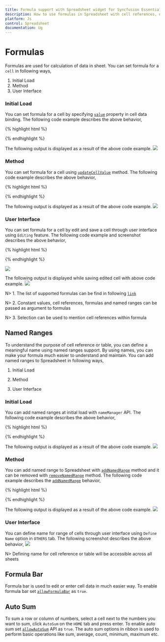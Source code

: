 ```yaml
---
title: Formula support with Spreadsheet widget for Syncfusion Essential JS
description: How to use formulas in Spreadsheet with cell references, named ranges etc.
platform: Js
control: Spreadsheet
documentation: Ug
---
```

# Formulas

Formulas are used for calculation of data in sheet. You can set formula for a `cell` in following ways,

1. Initial Load
2. Method
3. User Interface

### Initial Load

You can set formula for a cell by specifying [`value`](https://help.syncfusion.com/api/js/ejspreadsheet#members:sheets-rows-cells-value "value") property in cell data binding. The following code example describes the above behavior,

{% highlight html %}

<div id="Spreadsheet"></div>

<script>
    $(function () {
        $("#Spreadsheet").ejSpreadsheet({
            sheets: [{
                rows: [{
                    cells: [{
                        value: 1
                    }]  
                },
                {
                    cells: [{
                        value: 2
                    }]
                },
                {
                    cells: [{
                        value: "=SUM(A1,A2)"
                    }]
                }]
            }]
        });
    });
</script>

{% endhighlight %}

The following output is displayed as a result of the above code example.
![](Formula_images/Formula_img1.png)

### Method

You can set formula for a cell using [`updateCellValue`](https://help.syncfusion.com/api/js/ejspreadsheet#methods:xledit-updatecellvalue "updateCellValue") method. The following code example describes the above behavior,

{% highlight html %}

<div id="Spreadsheet"></div>

<script>
    $(function () {
        $("#Spreadsheet").ejSpreadsheet({
            sheets: [{
                rows: [{
                    cells: [{
                        value: 1
                    }]
                },
                {
                    cells: [{
                        value: 2
                    }]
                }]
            }],
            loadComplete: "loadComplete"
        });
    });

    function loadComplete() {
        this.XLEdit.updateCellValue({ rowIndex: 2, colIndex: 0 }, "=SUM(A1,A2)");
    }
</script>

{% endhighlight %}

The following output is displayed as a result of the above code example.
![](Formula_images/Formula_img1.png)

### User Interface

You can set formula for a cell by edit and save a cell through user interface using `Editing` feature. The following code example and screenshot describes the above behavior,

{% highlight html %}

<div id="Spreadsheet"></div>

<script>
    $(function () {
        $("#Spreadsheet").ejSpreadsheet({
            sheets: [{
                rows: [{
                    cells: [{
                        value: 1
                    }]
                },
                {
                    cells: [{
                        value: 2
                    }]
                }]
            }]
        });
    });
</script>

{% endhighlight %}

![](Formula_images/Formula_img2.png)

The following output is displayed while saving edited cell with above code example.
![](Formula_images/Formula_img1.png)

N> 1. The list of supported formulas can be find in following [`link`](https://help.syncfusion.com/js/calculate/supported-formulas/supported-formulas "link")

N> 2. Constant values, cell references, formulas and named ranges can be passed as argument to formulas 

N> 3. Selection can be used to mention cell references within formula

## Named Ranges

To understand the purpose of cell reference or table, you can define a meaningful name using named ranges support. By using names, you can make your formula much easier to understand and maintain. You can add named ranges to Spreadsheet in following ways,
    
1. Initial Load

2. Method

3. User Interface

### Initial Load

You can add named ranges at initial load with `nameManager` API. The following code example describes the above behavior,

{% highlight html %}

<div id="Spreadsheet"></div>

<script>
    $(function () {
        $("#Spreadsheet").ejSpreadsheet({                               
            sheets: [{
                rows: [{
                    cells: [{
                        value: 1
                    }]
                    },
                    {
                    cells: [{
                        value: 2
                    }]
                    },
                    {
                    cells: [{
                        value: "=SUM(inputrange)"
                    }]
                }]                    
            }],
            nameManager: [{name: "inputrange", refersto: "=Sheet1!$A$1:$A$2"}]
        });
    });
</script>

{% endhighlight %}

The following output is displayed as a result of the above code example.
![](Formula_images/Formula_img3.png)

### Method

You can add named range to Spreadsheet with [`addNamedRange`](https://help.syncfusion.com/api/js/ejspreadsheet#methods:xlribbon-addnamedrange "addNamedRange") method and it can be removed with [`removeNamedRange`](https://help.syncfusion.com/api/js/ejspreadsheet#methods:xlribbon-removenamedrange "removeNamedRange") method. The following code example describes the [`addNamedRange`](https://help.syncfusion.com/api/js/ejspreadsheet#methods:xlribbon-addnamedrange "addNamedRange") behavior,

{% highlight html %}

<div id="Spreadsheet"></div>

<script>
    $(function () {
        $("#Spreadsheet").ejSpreadsheet({                                
            sheets: [{
                rows: [{
                    cells: [{
                        value: 1
                    }]
                    },
                    {
                    cells: [{
                        value: 2
                    }]
                }]
            }],
            loadComplete: "loadComplete"
        });
    });

    function loadComplete() {
        this.XLRibbon.addNamedRange("inputrange", "=Sheet1!$A$1:$A$2", "named range demo", this.getActiveSheetIndex());
        this.XLEdit.updateCellValue({rowIndex: 2, colIndex: 0}, "=SUM(inputrange)");            
    }
</script>

{% endhighlight %}

The following output is displayed as a result of the above code example.
![](Formula_images/Formula_img3.png)

### User Interface

You can define name for range of cells through user interface using `Define Name` option in `OTHERS` tab. The following screenshot describes the above behavior,
![](Formula_images/Formula_img4.png)

N> Defining name for cell reference or table will be accessible across all sheets

## Formula Bar

Formula bar is used to edit or enter cell data in much easier way. To enable formula bar set [`allowFormulaBar`](https://help.syncfusion.com/api/js/ejspreadsheet#members:allowformulabar "allowFormulaBar") as `true`.

## Auto Sum

To sum a row or column of numbers, select a cell next to the numbers you want to sum, click `AutoSum` on the `HOME` tab and press enter. To enable auto sum set [`allowAutoSum`](https://help.syncfusion.com/api/js/ejspreadsheet#members:allowautosum "allowAutoSum") API as `true`.
The auto sum options in ribbon is used to perform basic operations like sum, average, count, minimum, maximum etc.